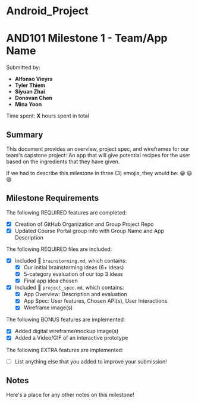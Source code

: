 # Android_Project
# AND101 Milestone 1 - **Team/App Name**

Submitted by:
- **Alfonso Vieyra**
- **Tyler Thiem**
- **Siyuan Zhai**
- **Donovan Chen**
- **Mina Yoon**

Time spent: **X** hours spent in total

## Summary

This document provides an overview, project spec, and wireframes for our team's capstone project: An app that will give potential recipes for the user based on the ingredients that they have given. 

If we had to describe this milestone in three (3) emojis, they would be: 😀 😃 😄

## Milestone Requirements

<!-- Please be sure to change the [ ] to [x] for any features you completed.  If a feature is not checked [x], you might miss the points for that item! -->

The following REQUIRED features are completed:

- [x] Creation of GitHub Organization and Group Project Repo
- [x] Updated Course Portal group info with Group Name and App Description

The following REQUIRED files are included:

- [x] Included 📄 `brainstorming.md`, which contains:
  - [x] Our initial brainstorming ideas (6+ ideas)
  - [x] 5-category evaluation of our top 3 ideas
  - [x] Final app idea chosen
- [x] Included 📄 `project_spec.md`, which contains:
  - [x] App Overview: Description and evaluation
  - [x] App Spec: User features, Chosen API(s), User Interactions
  - [x] Wireframe image(s)

The following BONUS features are implemented:

- [x] Added digital wireframe/mockup image(s)
- [x] Added a Video/GIF of an interactive prototype

The following EXTRA features are implemented:

- [ ] List anything else that you added to improve your submission!

## Notes

Here's a place for any other notes on this milestone!

